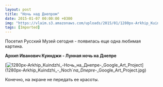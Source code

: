 ```yaml
---
layout: post
title: "Ночь над Днепром"
date: 2015-01-07 00:00:00 +0300
img: "https://vlaim.s3.amazonaws.com/uploads/2015/01/1280px-Arkhip_Kuindzhi_-_Noch`_na_Dnepre_-_Google_Art_Project.jpg"
tags: [Imported]
---
```


Посетил Русский Музей сегодня - появилась еще одна любимая картина.

**Архип Иванович Куинджи - Лунная ночь на Днепре**

[![1280px-Arkhip_Kuindzhi_-_Ночь_на_Днепре_-_Google_Art_Project](1280px-Arkhip_Kuindzhi_-_Noch`_na_Dnepre_-_Google_Art_Project.jpg)](1280px-Arkhip_Kuindzhi_-_Noch`_na_Dnepre_-_Google_Art_Project.jpg)

Конечно, на экране не передать ее красоты.